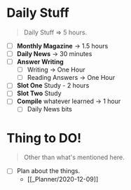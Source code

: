# Daily Stuff
> Daily Stuff => 5 hours.
- [ ] **Monthly Magazine** -> 1.5 hours
- [ ] **Daily News** -> 30 minutes
- [ ] **Answer Writing** 
	- [ ] Writing -> One Hour
	- [ ] Reading Answers -> One Hour 
- [ ] **Slot One** Study - 2 hours
- [ ] **Slot Two** Study
- [ ] **Compile** whatever learned -> 1 hour
	- [ ] Daily News bits 

# Thing to DO!
> Other than what's mentioned here.

- [ ]  Plan about the things.
	- [[_Planner/2020-12-09]]
